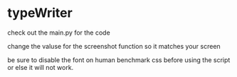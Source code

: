 # typeWriter

check out the main.py for the code

change the valuse for the screenshot function so it matches your screen

be sure to disable the font on human benchmark css before using the script or else it will not work.
